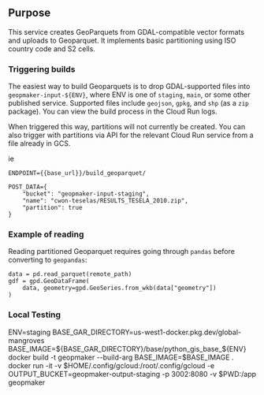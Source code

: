 ## Purpose
This service creates GeoParquets from GDAL-compatible vector formats and uploads to Geoparquet.  It implements basic partitioning using ISO country code and S2 cells.

### Triggering builds
The easiest way to build Geoparquets is to drop GDAL-supported files into `geopmaker-input-${ENV}`, where ENV is one of `staging`, `main`, or some other published service.  Supported files include `geojson`, `gpkg`, and `shp` (as a `zip` package).  You can view the build process in the Cloud Run logs.

When triggered this way, partitions will not currently be created.  You can also trigger with partitions via API for the relevant Cloud Run service from a file already in GCS.

ie
```
ENDPOINT={{base_url}}/build_geoparquet/

POST_DATA={
    "bucket": "geopmaker-input-staging",
    "name": "cwon-teselas/RESULTS_TESELA_2010.zip",
    "partition": true
}
```

### Example of reading 
Reading partitioned Geoparquet requires going through `pandas` before converting to `geopandas`:
```
data = pd.read_parquet(remote_path)
gdf = gpd.GeoDataFrame(
    data, geometry=gpd.GeoSeries.from_wkb(data["geometry"])
)
```

### Local Testing
ENV=staging
BASE_GAR_DIRECTORY=us-west1-docker.pkg.dev/global-mangroves
BASE_IMAGE=${BASE_GAR_DIRECTORY}/base/python_gis_base_${ENV}
docker build -t geopmaker --build-arg BASE_IMAGE=$BASE_IMAGE .
docker run -it -v $HOME/.config/gcloud:/root/.config/gcloud -e OUTPUT_BUCKET=geopmaker-output-staging -p 3002:8080 -v $PWD:/app geopmaker